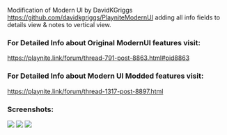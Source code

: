 Modification of Modern UI by DavidKGriggs https://github.com/davidkgriggs/PlayniteModernUI adding all info fields to details view &amp; notes to vertical view.

### For Detailed Info about Original ModernUI features visit:
https://playnite.link/forum/thread-791-post-8863.html#pid8863

### For Detailed Info about Modern UI Modded features visit:
https://playnite.link/forum/thread-1317-post-8897.html

### Screenshots:
![](https://github.com/HexSupernatural/PlayniteModernUIModded/blob/main/Media/screenshot_01.jpg)
![](https://github.com/HexSupernatural/PlayniteModernUIModded/blob/main/Media/Screenshot_02new.png)
![](https://github.com/HexSupernatural/PlayniteModernUIModded/blob/main/Media/screenshot_03.png)

